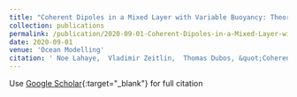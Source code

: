 ```yaml
---
title: "Coherent Dipoles in a Mixed Layer with Variable Buoyancy: Theory Compared to Observations"
collection: publications
permalink: /publication/2020-09-01-Coherent-Dipoles-in-a-Mixed-Layer-with-Variable-Buoyancy-Theory-Compared-to-Observations
date: 2020-09-01
venue: 'Ocean Modelling'
citation: ' Noe Lahaye,  Vladimir Zeitlin,  Thomas Dubos, &quot;Coherent Dipoles in a Mixed Layer with Variable Buoyancy: Theory Compared to Observations.&quot; Ocean Modelling, 2020.'
---
```

Use [Google Scholar](https://scholar.google.com/scholar?q=Coherent+Dipoles+in+a+Mixed+Layer+with+Variable+Buoyancy:+Theory+Compared+to+Observations){:target="_blank"} for full citation